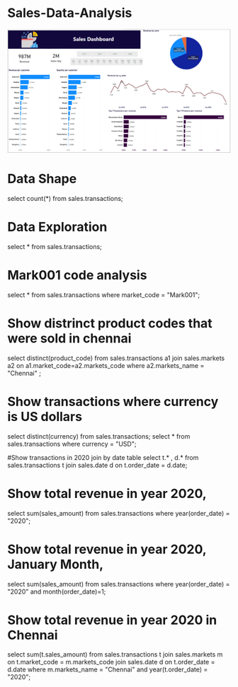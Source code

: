 # Sales-Data-Analysis


![](https://github.com/AhmedKKhalid/Sales-Data-Analysis/blob/main/sales%20dashboard.PNG)

# Data Shape
select count(*) from sales.transactions;

# Data Exploration 
select * from sales.transactions;

# Mark001 code analysis
select * from sales.transactions
where market_code = "Mark001";

# Show distrinct product codes that were sold in chennai
select distinct(product_code) from sales.transactions a1
join sales.markets a2
on  a1.market_code=a2.markets_code
where a2.markets_name = "Chennai" ;

# Show transactions where currency is US dollars
select distinct(currency) from sales.transactions;
select * from sales.transactions 
where currency = "USD";

#Show transactions in 2020 join by date table
select t.* , d.* from sales.transactions t
join sales.date d 
on t.order_date = d.date;

# Show total revenue in year 2020,
select sum(sales_amount) from sales.transactions
where year(order_date) = "2020";

# Show total revenue in year 2020, January Month,
select sum(sales_amount) from sales.transactions
where year(order_date) = "2020" and month(order_date)=1;

# Show total revenue in year 2020 in Chennai
select sum(t.sales_amount) from sales.transactions t
join sales.markets m
on t.market_code = m.markets_code
join sales.date d
on t.order_date = d.date
where m.markets_name = "Chennai" and year(t.order_date) = "2020";
